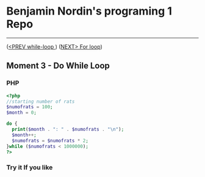 #  Benjamin Nordin's programing 1 Repo #

***
([<PREV while-loop ](./while-loop.md)) ([NEXT\> For loop](./do-while.md))

##  Moment 3 - Do While Loop ##


### PHP ###

```php
<?php
//starting number of rats
$numofrats = 100;
$month = 0;

do {
  print($month . ": " . $numofrats . "\n");
  $month++;
  $numofrats = $numofrats * 2;
}while ($numofrats < 1000000);
?>
```


### Try it If you like ###

<script src="//repl.it/embed/Lg8X/0.js"></script>
